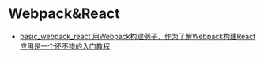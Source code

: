 # Webpack&React

- [basic_webpack_react 用Webpack构建例子，作为了解Webpack构建React应用是一个还不错的入门教程](tree/master/basic_webpack_react)